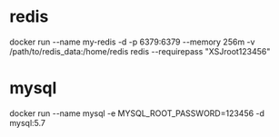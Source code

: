 # redis
docker run --name my-redis -d -p 6379:6379 --memory 256m -v /path/to/redis_data:/home/redis redis --requirepass "XSJroot123456"
# mysql
docker run --name mysql -e MYSQL_ROOT_PASSWORD=123456 -d mysql:5.7